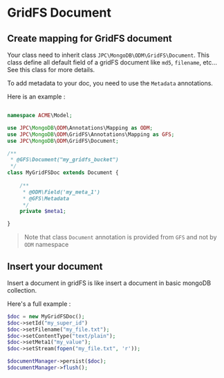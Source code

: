# GridFS Document

## Create mapping for GridFS document

Your class need to inherit class `JPC\MongoDB\ODM\GridFS\Document`. This class define all default field of a gridFS document like `md5`, `filename`, etc... See this class for more details.

To add metadata to your doc, you need to use the `Metadata` annotations.

Here is an example :

```php

namespace ACME\Model;

use JPC\MongoDB\ODM\Annotations\Mapping as ODM;
use JPC\MongoDB\ODM\GridFS\Annotations\Mapping as GFS;
use JPC\MongoDB\ODM\GridFS\Document;

/**
 * @GFS\Document("my_gridfs_bucket")
 */
class MyGridFSDoc extends Document {
    
    /**
     * @ODM\Field('my_meta_1')
     * @GFS\Metadata
     */
    private $meta1;

}
```

> Note that class `Document` annotation is provided from `GFS` and not by `ODM` namespace 

## Insert your document

Insert a document in gridFS is like insert a document in basic mongoDB collection.

Here's a full example :

```php
$doc = new MyGridFSDoc();
$doc->setId("my_super_id")
$doc->setFilename("my_file.txt");
$doc->setContentType("text/plain");
$doc->setMeta1("my_value");
$doc->setStream(fopen("my_file.txt", 'r'));

$documentManager->persist($doc);
$documentManager->flush();
```
